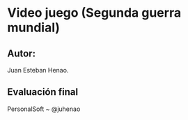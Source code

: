 # Video juego (Segunda guerra mundial)

## Autor: 
Juan Esteban Henao.

## Evaluación final
PersonalSoft ~ @juhenao